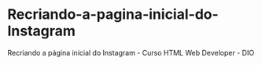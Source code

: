 # Recriando-a-pagina-inicial-do-Instagram
Recriando a página inicial do Instagram - Curso HTML Web Developer - DIO
